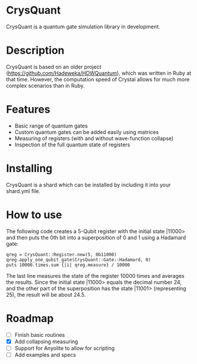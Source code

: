 # CrysQuant

CrysQuant is a quantum gate simulation library in development.

# Description

CrysQuant is based on an older project (https://github.com/Hadeweka/HDWQuantum), which was written in Ruby at that time.
However, the computation speed of Crystal allows for much more complex scenarios than in Ruby.

# Features

* Basic range of quantum gates
* Custom quantum gates can be added easily using matrices
* Measuring of registers (with and without wave-function collapse)
* Inspection of the full quantum state of registers

# Installing

CrysQuant is a shard which can be installed by including it into your shard.yml file.

# How to use

The following code creates a 5-Qubit register with the initial state |11000> and then puts the 0th
bit into a superposition of 0 and 1 using a Hadamard gate:
```crystal
qreg = CrysQuant::Register.new(5, 0b11000)
qreg.apply_one_qubit_gate(CrysQuant::Gate::Hadamard, 0)
puts 10000.times.sum {|i| qreg.measure} / 10000
```
The last line measures the state of the register 10000 times and averages the results.
Since the initial state |11000> equals the decimal number 24, 
and the other part of the superposition has the state |11001> (representing 25), 
the result will be about 24.5.

# Roadmap

* [ ] Finish basic routines
* [X] Add collapsing measuring
* [ ] Support for Anyolite to allow for scripting
* [ ] Add examples and specs